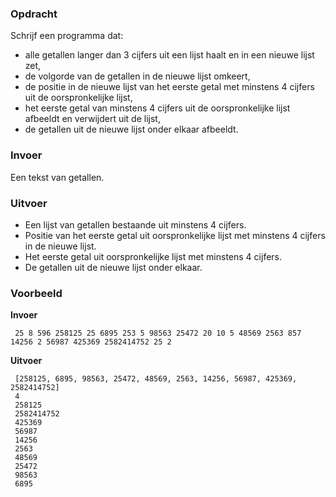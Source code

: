 ### Opdracht

Schrijf een programma dat:
* alle getallen langer dan 3 cijfers uit een lijst haalt en in een nieuwe lijst zet,
* de volgorde van de getallen in de nieuwe lijst omkeert,
* de positie in de nieuwe lijst van het eerste getal met minstens 4 cijfers uit de oorspronkelijke lijst,
* het eerste getal van minstens 4 cijfers uit de oorspronkelijke lijst afbeeldt en verwijdert uit de lijst, 
* de getallen uit de nieuwe lijst onder elkaar afbeeldt.

### Invoer

Een tekst van getallen.

### Uitvoer

* Een lijst van getallen bestaande uit minstens 4 cijfers.
* Positie van het eerste getal uit oorspronkelijke lijst met minstens 4 cijfers in de nieuwe lijst.
* Het eerste getal uit oorspronkelijke lijst met minstens 4 cijfers.
* De getallen uit de nieuwe lijst onder elkaar.

### Voorbeeld

**Invoer**
    
     25 8 596 258125 25 6895 253 5 98563 25472 20 10 5 48569 2563 857 14256 2 56987 425369 2582414752 25 2
    
**Uitvoer**
     
     [258125, 6895, 98563, 25472, 48569, 2563, 14256, 56987, 425369, 2582414752]
     4
     258125
     2582414752
     425369
     56987
     14256
     2563
     48569
     25472
     98563
     6895
